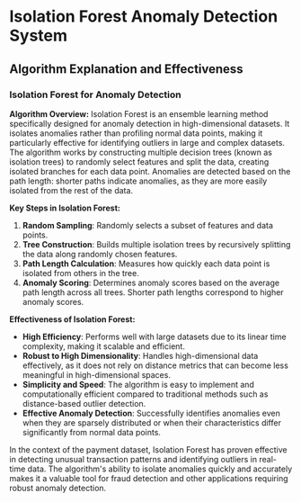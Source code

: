 # Isolation Forest Anomaly Detection System

## Algorithm Explanation and Effectiveness

### **Isolation Forest for Anomaly Detection**

**Algorithm Overview:**
Isolation Forest is an ensemble learning method specifically designed for anomaly detection in high-dimensional datasets. It isolates anomalies rather than profiling normal data points, making it particularly effective for identifying outliers in large and complex datasets. The algorithm works by constructing multiple decision trees (known as isolation trees) to randomly select features and split the data, creating isolated branches for each data point. Anomalies are detected based on the path length: shorter paths indicate anomalies, as they are more easily isolated from the rest of the data.

**Key Steps in Isolation Forest:**
1. **Random Sampling**: Randomly selects a subset of features and data points.
2. **Tree Construction**: Builds multiple isolation trees by recursively splitting the data along randomly chosen features.
3. **Path Length Calculation**: Measures how quickly each data point is isolated from others in the tree.
4. **Anomaly Scoring**: Determines anomaly scores based on the average path length across all trees. Shorter path lengths correspond to higher anomaly scores.

**Effectiveness of Isolation Forest:**
- **High Efficiency**: Performs well with large datasets due to its linear time complexity, making it scalable and efficient.
- **Robust to High Dimensionality**: Handles high-dimensional data effectively, as it does not rely on distance metrics that can become less meaningful in high-dimensional spaces.
- **Simplicity and Speed**: The algorithm is easy to implement and computationally efficient compared to traditional methods such as distance-based outlier detection.
- **Effective Anomaly Detection**: Successfully identifies anomalies even when they are sparsely distributed or when their characteristics differ significantly from normal data points.

In the context of the payment dataset, Isolation Forest has proven effective in detecting unusual transaction patterns and identifying outliers in real-time data. The algorithm's ability to isolate anomalies quickly and accurately makes it a valuable tool for fraud detection and other applications requiring robust anomaly detection.
